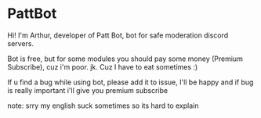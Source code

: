 # PattBot
Hi! I'm Arthur, developer of Patt Bot, bot for safe moderation discord servers.

Bot is free, but for some modules you should pay some money (Premium Subscribe), cuz i'm poor. jk. Cuz I have to eat sometimes :)


If u find a bug while using bot, please add it to issue, I'll be happy and if bug is really important i'll give you premium subscribe

note: srry my english suck sometimes so its hard to explain
